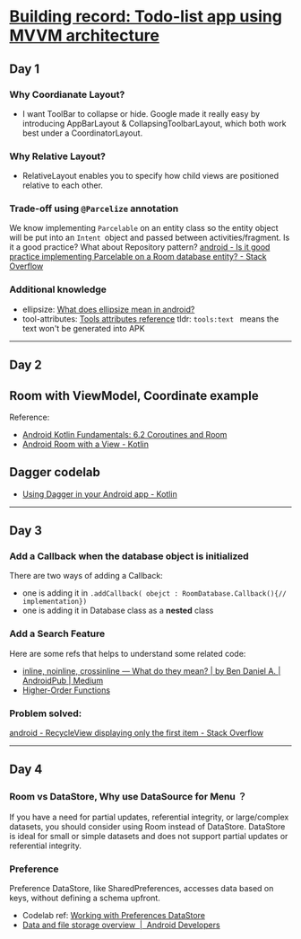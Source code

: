 # [Building record: Todo-list app using MVVM architecture](https://github.com/Jasmine-liang/gitblog/issues/9)

## Day 1
### Why Coordianate Layout?
 - I want ToolBar to collapse or hide. Google made it really easy by introducing AppBarLayout & CollapsingToolbarLayout, which both work best under a CoordinatorLayout.
 
### Why Relative Layout?
- RelativeLayout enables you to specify how child views are positioned relative to each other.
### Trade-off using `@Parcelize` annotation
 We know implementing `Parcelable` on an entity class so the entity object will be put into an `Intent `object and passed between activities/fragment. Is it a good practice? What about Repository pattern? [android - Is it good practice implementing Parcelable on a Room database entity? - Stack Overflow](https://stackoverflow.com/questions/56058576/is-it-good-practice-implementing-parcelable-on-a-room-database-entity)
### Additional knowledge
- ellipsize: [What does ellipsize mean in android?](https://stackoverflow.com/questions/13313996/what-does-ellipsize-mean-in-android/13314069)
- tool-attributes: [Tools attributes reference](https://developer.android.com/studio/write/tool-attributes.html)  tldr: `tools:text ` means the text won't be generated into APK

---

## Day 2
## Room with ViewModel, Coordinate example
Reference:
- [Android Kotlin Fundamentals: 6.2 Coroutines and Room](https://developer.android.com/codelabs/kotlin-android-training-coroutines-and-room#3)
- [Android Room with a View - Kotlin](https://developer.android.com/codelabs/android-room-with-a-view-kotlin?index=..%2F..index#0)
## Dagger codelab
- [Using Dagger in your Android app - Kotlin](https://developer.android.com/codelabs/android-dagger#8)

---

## Day 3
### Add a Callback when the database object is initialized
There are two ways of adding a Callback:     
- one is adding it in `.addCallback( obejct : RoomDatabase.Callback(){// implementation})`
- one is adding it in Database class as a **nested** class 
### Add a Search Feature
Here are some refs that helps to understand some related code:
- [inline, noinline, crossinline — What do they mean? | by Ben Daniel A. | AndroidPub | Medium](https://medium.com/android-news/inline-noinline-crossinline-what-do-they-mean-b13f48e113c2)
- [Higher-Order Functions](https://play.kotlinlang.org/byExample/04_functional/01_Higher-Order%20Functions)
### Problem solved:
[android - RecycleView displaying only the first item - Stack Overflow](https://stackoverflow.com/questions/35906652/recycleview-displaying-only-the-first-item)

---

## Day 4
### Room vs DataStore, Why use DataSource for Menu ？
If you have a need for partial updates, referential integrity, or large/complex datasets, you should consider using Room instead of DataStore. DataStore is ideal for small or simple datasets and does not support partial updates or referential integrity.
### Preference
Preference DataStore, like SharedPreferences, accesses data based on keys, without defining a schema upfront.
- Codelab ref: [Working with Preferences DataStore](https://developer.android.com/codelabs/android-preferences-datastore#5)
- [Data and file storage overview  |  Android Developers](https://developer.android.com/training/data-storage#pref)